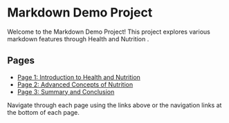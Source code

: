 # Markdown Demo Project

Welcome to the Markdown Demo Project! This project explores various markdown features through Health and Nutrition .

## Pages
- [Page 1: Introduction to Health and Nutrition](Page1.md)
- [Page 2: Advanced Concepts of Nutrition](Page2.md)
- [Page 3: Summary and Conclusion](Page3.md)

Navigate through each page using the links above or the navigation links at the bottom of each page.
